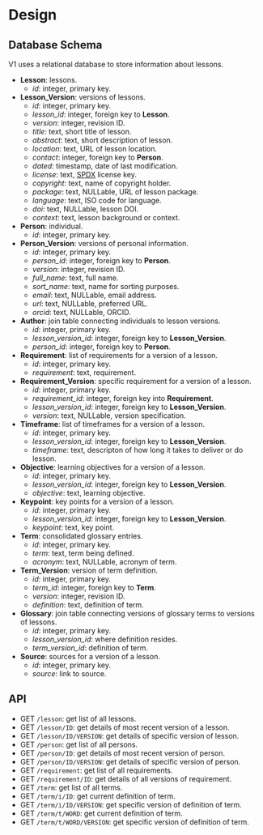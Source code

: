 # Design

## Database Schema

V1 uses a relational database to store information about lessons.

-   **Lesson**: lessons.
    -   *id*: integer, primary key.
-   **Lesson_Version**: versions of lessons.
    -   *id*: integer, primary key.
    -   *lesson_id*: integer, foreign key to **Lesson**.
    -   *version*: integer, revision ID.
    -   *title*: text, short title of lesson.
    -   *abstract*: text, short description of lesson.
    -   *location*: text, URL of lesson location.
    -   *contact*: integer, foreign key to **Person**.
    -   *dated*: timestamp, date of last modification.
    -   *license*: text, [SPDX][spdx] license key.
    -   *copyright*: text, name of copyright holder.
    -   *package*: text, NULLable, URL of lesson package.
    -   *language*: text, ISO code for language.
    -   *doi*: text, NULLable, lesson DOI.
    -   *context*: text, lesson background or context.
-   **Person**: individual.
    -   *id*: integer, primary key.
-   **Person_Version**: versions of personal information.
    -   *id*: integer, primary key.
    -   *person_id*: integer, foreign key to **Person**.
    -   *version*: integer, revision ID.
    -   *full_name*: text, full name.
    -   *sort_name*: text, name for sorting purposes.
    -   *email*: text, NULLable, email address.
    -   *url*: text, NULLable, preferred URL.
    -   *orcid*: text, NULLable, ORCID.
-   **Author**: join table connecting individuals to lesson versions.
    -   *id*: integer, primary key.
    -   *lesson_version_id*: integer, foreign key to **Lesson_Version**.
    -   *person_id*: integer, foreign key to **Person**.
-   **Requirement**: list of requirements for a version of a lesson.
    -   *id*: integer, primary key.
    -   *requirement*: text, requirement.
-   **Requirement_Version**: specific requirement for a version of a lesson.
    -   *id*: integer, primary key.
    -   *requirement_id*: integer, foreign key into **Requirement**.
    -   *lesson_version_id*: integer, foreign key to **Lesson_Version**.
    -   *version*: text, NULLable, version specification.
-   **Timeframe**: list of timeframes for a version of a lesson.
    -   *id*: integer, primary key.
    -   *lesson_version_id*: integer, foreign key to **Lesson_Version**.
    -   *timeframe*: text, descripton of how long it takes to deliver or do lesson.
-   **Objective**: learning objectives for a version of a lesson.
    -   *id*: integer, primary key.
    -   *lesson_version_id*: integer, foreign key to **Lesson_Version**.
    -   *objective*: text, learning objective.
-   **Keypoint**: key points for a version of a lesson.
    -   *id*: integer, primary key.
    -   *lesson_version_id*: integer, foreign key to **Lesson_Version**.
    -   *keypoint*: text, key point.
-   **Term**: consolidated glossary entries.
    -   *id*: integer, primary key.
    -   *term*: text, term being defined.
    -   *acronym*: text, NULLable, acronym of term.
-   **Term_Version**: version of term definition.
    -   *id*: integer, primary key.
    -   *term_id*: integer, foreign key to **Term**.
    -   *version*: integer, revision ID.
    -   *definition*: text, definition of term.
-   **Glossary**: join table connecting versions of glossary terms to versions of lessons.
    -   *id*: integer, primary key.
    -   *lesson_version_id*: where definition resides.
    -   *term_version_id*: definition of term.
-   **Source**: sources for a version of a lesson.
    -   *id*: integer, primary key.
    -   *source*: link to source.

## API

-   GET `/lesson`: get list of all lessons.
-   GET `/lesson/ID`: get details of most recent version of a lesson.
-   GET `/lesson/ID/VERSION`: get details of specific version of lesson.
-   GET `/person`: get list of all persons.
-   GET `/person/ID`: get details of most recent version of person.
-   GET `/person/ID/VERSION`: get details of specific version of person.
-   GET `/requirement`: get list of all requirements.
-   GET `/requirement/ID`: get details of all versions of requirement.
-   GET `/term`: get list of all terms.
-   GET `/term/i/ID`: get current definition of term.
-   GET `/term/i/ID/VERSION`: get specific version of definition of term.
-   GET `/term/t/WORD`: get current definition of term.
-   GET `/term/t/WORD/VERSION`: get specific version of definition of term.

[spdx]: https://spdx.org/
